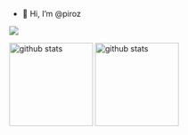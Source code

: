 - 👋 Hi, I’m @piroz

![](https://komarev.com/ghpvc/?username=piroz)

<p align="left">
<img alt="github stats" height="150px" src="https://github-readme-stats.vercel.app/api?username=piroz&layout=compact&show_icons=true&count_private=true&theme=cobalt" />
<img alt="github stats" height="150px" src="https://github-readme-stats.vercel.app/api/top-langs/?username=piroz&layout=compact&theme=cobalt&exclude_repo=ci-minimum" />
</p>

<!---
piroz/piroz is a ✨ special ✨ repository because its `README.md` (this file) appears on your GitHub profile.
You can click the Preview link to take a look at your changes.
--->
